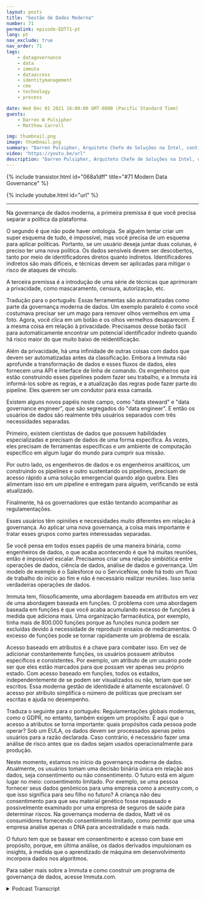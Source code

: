 ```yaml
---
layout: posts
title: "Gestão de Dados Moderna"
number: 71
permalink: episode-EDT71-pt
lang: pt
nav_exclude: true
nav_order: 71
tags:
    - datagovernance
    - data
    - immuta
    - dataaccess
    - identitymanagement
    - ceo
    - technology
    - process

date: Wed Dec 01 2021 16:00:00 GMT-0800 (Pacific Standard Time)
guests:
    - Darren W Pulsipher
    - Matthew Carroll

img: thumbnail.png
image: thumbnail.png
summary: "Darren Pulsipher, Arquiteto Chefe de Soluções na Intel, continua sua discussão aprofundada sobre a realidade e o futuro da governança de dados moderna com Matthew Carroll, CEO da Immuta. Neste episódio, eles discutem a Classificação de Dados, Políticas e Governança."
video: "https://youtu.be/url"
description: "Darren Pulsipher, Arquiteto Chefe de Soluções na Intel, continua sua discussão aprofundada sobre a realidade e o futuro da governança de dados moderna com Matthew Carroll, CEO da Immuta. Neste episódio, eles discutem a Classificação de Dados, Políticas e Governança."
---
```


<div>
{% include transistor.html id="068a1dff" title="#71 Modern Data Governance" %}

{% include youtube.html id="url" %}
</div>

---

Na governança de dados moderna, a primeira premissa é que você precisa separar a política da plataforma.

O segundo é que não pode haver ontologia. Se alguém tentar criar um super esquema de tudo, é impossível, mas você precisa de um esquema para aplicar políticas. Portanto, se um usuário deseja juntar duas colunas, é preciso ter uma nova política. Os dados sensíveis devem ser descobertos, tanto por meio de identificadores diretos quanto indiretos. Identificadores indiretos são mais difíceis, e técnicas devem ser aplicadas para mitigar o risco de ataques de vínculo.

A terceira premissa é a introdução de uma série de técnicas que aprimoram a privacidade, como mascaramento, censura, autorização, etc.

Tradução para o português: Essas ferramentas são automatizadas como parte da governança moderna de dados. Um exemplo paralelo é como você costumava precisar ser um mago para remover olhos vermelhos em uma foto. Agora, você clica em um botão e os olhos vermelhos desaparecem. É a mesma coisa em relação à privacidade. Precisamos desse botão fácil para automaticamente encontrar um potencial identificador indireto quando há risco maior do que muito baixo de reidentificação.

Além da privacidade, há uma infinidade de outras coisas com dados que devem ser automatizadas antes da classificação. Embora a Immuta não aprofunde a transformação de dados e esses fluxos de dados, eles fornecem uma API e interface de linha de comando. Os engenheiros que estão construindo esses pipelines podem fazer seu trabalho, e a Immuta irá informá-los sobre as regras, e a atualização das regras pode fazer parte do pipeline. Eles querem ser um condutor para essa camada.

Existem alguns novos papéis neste campo, como "data steward" e "data governance engineer", que são segregados do "data engineer". E então os usuários de dados são realmente três usuários separados com três necessidades separadas.

Primeiro, existem cientistas de dados que possuem habilidades especializadas e precisam de dados de uma forma específica. Às vezes, eles precisam de ferramentas específicas e um ambiente de computação específico em algum lugar do mundo para cumprir sua missão.

Por outro lado, os engenheiros de dados e os engenheiros analíticos, um construindo os pipelines e outro sustentando os pipelines, precisam de acesso rápido a uma solução emergencial quando algo quebra. Eles alimentam isso em um pipeline e entregam para alguém, verificando se está atualizado.

Finalmente, há os governadores que estão tentando acompanhar as regulamentações.

Esses usuários têm opiniões e necessidades muito diferentes em relação à governança. Ao aplicar uma nova governança, a coisa mais importante é tratar esses grupos como partes interessadas separadas.

Se você pensa em todos esses papéis de uma maneira binária, como engenheiros de dados, o que acaba acontecendo é que há muitas reuniões, então é impossível escalar. Precisamos criar uma relação simbiótica entre operações de dados, ciência de dados, análise de dados e governança. Um modelo de exemplo é o Salesforce ou o ServiceNow, onde há todo um fluxo de trabalho do início ao fim e não é necessário realizar reuniões. Isso seria verdadeiras operações de dados.

Immuta tem, filosoficamente, uma abordagem baseada em atributos em vez de uma abordagem baseada em funções. O problema com uma abordagem baseada em funções é que você acaba acumulando excesso de funções à medida que adiciona mais. Uma organização farmacêutica, por exemplo, tinha mais de 800.000 funções porque as funções nunca podem ser excluídas devido à necessidade de reproduzir ensaios de medicamentos. O excesso de funções pode se tornar rapidamente um problema de escala.

Acesso baseado em atributos é a chave para combater isso. Em vez de adicionar constantemente funções, os usuários possuem atributos específicos e consistentes. Por exemplo, um atributo de um usuário pode ser que eles estão marcados para que possam ver apenas seu próprio estado. Com acesso baseado em funções, todos os estados, independentemente de se podem ser visualizados ou não, teriam que ser escritos. Essa moderna gestão de identidade é altamente escalonável. O acesso por atributo simplifica o número de políticas que precisam ser escritas e ajuda no desempenho.

Traduza o seguinte para o português: Regulamentações globais modernas, como o GDPR, no entanto, também exigem um propósito. É aqui que o acesso a atributos se torna importante: quais propósitos cada pessoa pode operar? Sob um EULA, os dados devem ser processados apenas pelos usuários para a razão declarada. Caso contrário, é necessário fazer uma análise de risco antes que os dados sejam usados operacionalmente para produção.

Neste momento, estamos no início da governança moderna de dados. Atualmente, os usuários tomam uma decisão binária única em relação aos dados, seja consentimento ou não consentimento. O futuro está em algum lugar no meio: consentimento limitado. Por exemplo, se uma pessoa fornecer seus dados genômicos para uma empresa como a ancestry.com, o que isso significa para seu filho no futuro? A criança não deu consentimento para que seu material genético fosse repassado e possivelmente examinado por uma empresa de seguros de saúde para determinar riscos. Na governança moderna de dados, Matt vê os consumidores fornecendo consentimento limitado, como permitir que uma empresa analise apenas o DNA para ancestralidade e mais nada.

O futuro tem que se basear em consentimento e acesso com base em propósito, porque, em última análise, os dados derivados impulsionam os insights, à medida que o aprendizado de máquina em desenvolvimento incorpora dados nos algoritmos.

Para saber mais sobre a Immuta e como construir um programa de governança de dados, acesse Immuta.com.



<details>
<summary> Podcast Transcript </summary>

<p></p>

</details>
